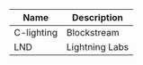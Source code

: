 | Name  | Description |
| ------------- | ------------- |
| C-lighting  | Blockstream  |
| LND  | Lightning Labs  |

